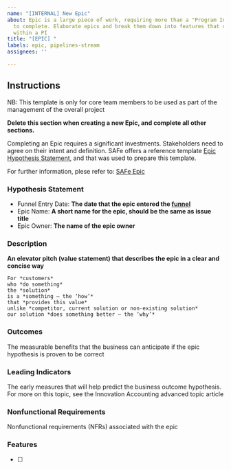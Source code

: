 ```yaml
---
name: "[INTERNAL] New Epic"
about: Epic is a large piece of work, requiring more than a "Program Increment" (PI)
  to complete. Elaborate epics and break them down into features that can be completed
  within a PI
title: "[EPIC] "
labels: epic, pipelines-stream
assignees: ''

---
```


## Instructions

NB: This template is only for core team members to be used as part of the management of the overall project

**Delete this section when creating a new Epic, and complete all other sections.**

Completing an Epic requires a significant investments. Stakeholders need to agree on their intent and definition. SAFe offers a reference template [Epic Hypothesis Statement](https://www.scaledagileframework.com/?ddownload=43239), and that was used to prepare this template.

For further information, plese refer to: [SAFe Epic](https://www.scaledagileframework.com/epic/)

### Hypothesis Statement
- Funnel Entry Date: **The date that the epic entered the [funnel](https://www.scaledagileframework.com/program-and-solution-kanbans/)**
- Epic Name:  **A short name for the epic, should be the same as issue title**
- Epic Owner: **The name of the epic owner**

### Description

**An elevator pitch (value statement) that describes the epic in a clear and concise way**

	For *customers*
	who *do something*
	the *solution*
	is a *something – the ‘how’*
	that *provides this value*
	unlike *competitor, current solution or non-existing solution*
	our solution *does something better — the ‘why’*

### Outcomes
The measurable benefits that the business can anticipate if the epic hypothesis is proven to be correct

### Leading Indicators
The early measures that will help predict the business outcome hypothesis.
For more on this topic, see the Innovation Accounting advanced topic article

### Nonfunctional Requirements
Nonfunctional requirements (NFRs) associated with the epic

### Features

- [ ] 
